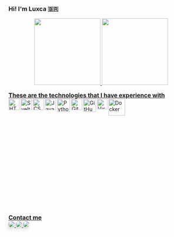 ### Hi! I'm Luxca 🇧🇷

<div align="center">
  <a href="https://github.com/devluxca">
  <img height="180em" src="https://github-readme-stats.vercel.app/api?username=devluxca&show_icons=true&theme=dracula&include_all_commits=true&count_private=true"/>
  <img height="180em" src="https://github-readme-stats.vercel.app/api/top-langs/?username=devluxca&layout=compact&langs_count=7&theme=dracula"/>
</div>
  

<h2 style="font-size: 16px; margin-top: 15px;margin-bottom: 0px;">These are the technologies that I have experience with</h2>
<div style="display: flex;">
  <img align="left" alt="HTML5" width="30px" src="https://www.svgrepo.com/show/120930/html.svg" />
  <img align="left" alt="Svelter" width="30px" src="https://www.svgrepo.com/show/354416/svelte-icon.svg" />
  <img align="left" alt="CSS3" width="30px" src="https://www.svgrepo.com/show/134149/css.svg" />
  <img align="left" alt="JavaScript" width="30px" src="https://www.svgrepo.com/show/29753/javascript.svg" />
  <img align="left" alt="Python" width="35px" src="https://www.svgrepo.com/show/354238/python.svg"/>
  <img align="left" alt="Git" width="30px" src="https://www.svgrepo.com/show/373623/git.svg" />
  <img align="left" alt="GitHub" width="35px" src="https://www.svgrepo.com/show/312259/github.svg" />
  <img align="left" alt="Visual Studio Code" width="28px" src="https://www.svgrepo.com/show/331782/visual-studio.svg" />
  <img align="left" alt="Docker" width="45px" style="padding-bottom: 200px;" src="https://www.svgrepo.com/show/373553/docker.svg" />
</div>

<br>
<br>
<br>

<div> 
<h2 style="font-size: 16px; margin-top: 15px;margin-bottom: 0px;">Contact me</h2>
  <a href="https://instagram.com/devluxca" target="_blank">
    <img 
        style="border-radius: 6px;box-shadow: -2px 5px 12px -2px rgba(0,0,0,0.26);"
        src="https://img.shields.io/badge/-Instagram-%23E4405F?style=for-the-badge&logo=instagram&logoColor=white" 
        target="_blank"
    />
  </a>
  <a href = "mailto:devluxca@icloud.com">
    <img 
      style="border-radius: 6px;box-shadow: -2px 5px 12px -2px rgba(0,0,0,0.26);"
      src="https://img.shields.io/badge/-MAIL-%23333?style=for-the-badge&logo=icloud&logoColor=white" target="_blank"
    />
  </a>
  <a href="https://api.whatsapp.com/send?phone=5548999079508&text=Ol%C3%A1!%20Vim%20pelo%20seu%20github!" target="_blank">
    <img 
        style="border-radius: 6px;box-shadow: -2px 5px 12px -2px rgba(0,0,0,0.26);"
        src="https://img.shields.io/badge/WhatsApp-25D366?style=for-the-badge&logo=whatsapp&logoColor=white" 
        target="_blank"
    />
    </a> 
</div>
  
